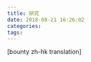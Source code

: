 ```yaml
---
title: 研究
date: 2018-08-21 16:26:02
categories:
tags:
---
```


<!-- "Research" page -->

<!-- toc -->

[bounty zh-hk translation]
